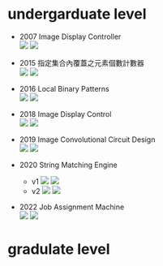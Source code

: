 # undergarduate level
- 2007 Image Display Controller  
        ![](https://img.shields.io/badge/area-14275-pink) ![](https://img.shields.io/badge/timing-9560-lightblue)

  
- 2015 指定集合內覆蓋之元素個數計數器   
   ![](https://img.shields.io/badge/area-4906-pink) ![](https://img.shields.io/badge/timing-84580-lightblue)

  
- 2016 Local Binary Patterns  
  ![](https://img.shields.io/badge/area-6482-pink) ![](https://img.shields.io/badge/timing-1397128-lightblue)


- 2018 Image Display Control  
  ![](https://img.shields.io/badge/area-127784-pink) ![](https://img.shields.io/badge/timing-6686-lightblue)

- 2019 Image Convolutional Circuit Design   
  ![](https://img.shields.io/badge/area-34883-pink) ![](https://img.shields.io/badge/timing-1432421-lightblue)

- 2020 String Matching Engine
    - v1 ![](https://img.shields.io/badge/area-17118-pink) ![](https://img.shields.io/badge/timing-34540-lightblue)
    - v2 ![](https://img.shields.io/badge/area-19176-pink) ![](https://img.shields.io/badge/timing-32780-lightblue)

- 2022 Job Assignment Machine  
  ![](https://img.shields.io/badge/area-7504-pink) ![](https://img.shields.io/badge/Get_valid_at_cycle-500602-lightblue)

# gradulate level
